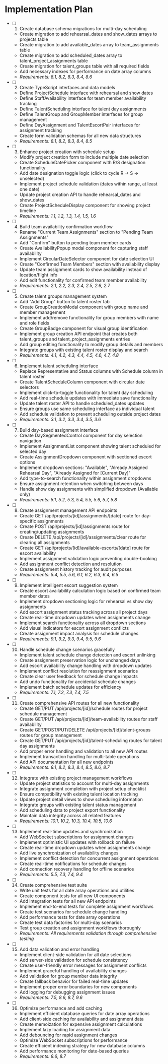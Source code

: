 # Implementation Plan

- [ ] 1. Create database schema migrations for multi-day scheduling
  - Create migration to add rehearsal_dates and show_dates arrays to projects table
  - Create migration to add available_dates array to team_assignments table
  - Create migration to add scheduled_dates array to talent_project_assignments table
  - Create migration for talent_groups table with all required fields
  - Add necessary indexes for performance on date array columns
  - _Requirements: 8.1, 8.2, 8.3, 8.4, 8.6_

- [ ] 2. Create TypeScript interfaces and data models
  - Define ProjectSchedule interface with rehearsal and show dates
  - Define StaffAvailability interface for team member availability tracking
  - Define TalentScheduling interface for talent day assignments
  - Define TalentGroup and GroupMember interfaces for group management
  - Define DayAssignment and TalentEscortPair interfaces for assignment tracking
  - Create form validation schemas for all new data structures
  - _Requirements: 8.1, 8.2, 8.3, 8.4, 8.5_

- [ ] 3. Enhance project creation with schedule setup
  - Modify project creation form to include multiple date selection
  - Create ScheduleDatePicker component with R/S designation functionality
  - Add date designation toggle logic (click to cycle R → S → unselected)
  - Implement project schedule validation (dates within range, at least one date)
  - Update project creation API to handle rehearsal_dates and show_dates
  - Create ProjectScheduleDisplay component for showing project timeline
  - _Requirements: 1.1, 1.2, 1.3, 1.4, 1.5, 1.6_

- [ ] 4. Build team availability confirmation workflow
  - Rename "Current Team Assignments" section to "Pending Team Assignments"
  - Add "Confirm" button to pending team member cards
  - Create AvailabilityPopup modal component for capturing staff availability
  - Implement CircularDateSelector component for date selection UI
  - Create "Confirmed Team Members" section with availability display
  - Update team assignment cards to show availability instead of location/flight info
  - Add edit functionality for confirmed team member availability
  - _Requirements: 2.1, 2.2, 2.3, 2.4, 2.5, 2.6, 2.7_

- [ ] 5. Create talent groups management system
  - Add "Add Group" button to talent roster tab
  - Create GroupCreationModal component with group name and member management
  - Implement add/remove functionality for group members with name and role fields
  - Create GroupBadge component for visual group identification
  - Implement group creation API endpoint that creates both talent_groups and talent_project_assignments entries
  - Add group editing functionality to modify group details and members
  - Integrate groups with existing talent roster display and search
  - _Requirements: 4.1, 4.2, 4.3, 4.4, 4.5, 4.6, 4.7, 4.8_

- [ ] 6. Implement talent scheduling interface
  - Replace Representative and Status columns with Schedule column in talent roster
  - Create TalentScheduleColumn component with circular date selectors
  - Implement click-to-toggle functionality for talent day scheduling
  - Add real-time schedule updates with immediate save functionality
  - Update talent roster API to handle scheduled_dates updates
  - Ensure groups use same scheduling interface as individual talent
  - Add schedule validation to prevent scheduling outside project dates
  - _Requirements: 3.1, 3.2, 3.3, 3.4, 3.5, 3.6_

- [ ] 7. Build day-based assignment interface
  - Create DaySegmentedControl component for day selection navigation
  - Implement AssignmentList component showing talent scheduled for selected day
  - Create AssignmentDropdown component with sectioned escort options
  - Implement dropdown sections: "Available", "Already Assigned Rehearsal Day", "Already Assigned for [Current Day]"
  - Add type-to-search functionality within assignment dropdowns
  - Ensure assignment retention when switching between days
  - Handle show day assignments with simplified dropdown (Available only)
  - _Requirements: 5.1, 5.2, 5.3, 5.4, 5.5, 5.6, 5.7, 5.8_

- [ ] 8. Create assignment management API endpoints
  - Create GET /api/projects/[id]/assignments/[date] route for day-specific assignments
  - Create POST /api/projects/[id]/assignments route for creating/updating assignments
  - Create DELETE /api/projects/[id]/assignments/clear route for clearing all assignments
  - Create GET /api/projects/[id]/available-escorts/[date] route for escort availability
  - Implement assignment validation logic preventing double-booking
  - Add assignment conflict detection and resolution
  - Create assignment history tracking for audit purposes
  - _Requirements: 5.4, 5.5, 5.6, 6.1, 6.2, 6.3, 6.4, 6.5_

- [ ] 9. Implement intelligent escort suggestion system
  - Create escort availability calculation logic based on confirmed team member dates
  - Implement dropdown sectioning logic for rehearsal vs show day assignments
  - Add escort assignment status tracking across all project days
  - Create real-time dropdown updates when assignments change
  - Implement search functionality across all dropdown sections
  - Add visual indicators for escort assignment conflicts
  - Create assignment impact analysis for schedule changes
  - _Requirements: 9.1, 9.2, 9.3, 9.4, 9.5, 9.6_

- [ ] 10. Handle schedule change scenarios gracefully
  - Implement talent schedule change detection and escort unlinking
  - Create assignment preservation logic for unchanged days
  - Add escort availability change handling with dropdown updates
  - Implement conflict resolution for reassignment scenarios
  - Create clear user feedback for schedule change impacts
  - Add undo functionality for accidental schedule changes
  - Implement batch schedule updates for efficiency
  - _Requirements: 7.1, 7.2, 7.3, 7.4, 7.5_

- [ ] 11. Create comprehensive API routes for all new functionality
  - Create GET/PUT /api/projects/[id]/schedule routes for project schedule management
  - Create GET/PUT /api/projects/[id]/team-availability routes for staff availability
  - Create GET/POST/PUT/DELETE /api/projects/[id]/talent-groups routes for group management
  - Create GET/PUT /api/projects/[id]/talent-scheduling routes for talent day assignments
  - Add proper error handling and validation to all new API routes
  - Implement transaction handling for multi-table operations
  - Add API documentation for all new endpoints
  - _Requirements: 8.1, 8.2, 8.3, 8.4, 8.5, 8.6, 8.7_

- [ ] 12. Integrate with existing project management workflows
  - Update project statistics to account for multi-day assignments
  - Integrate assignment completion with project setup checklist
  - Ensure compatibility with existing talent location tracking
  - Update project detail views to show scheduling information
  - Integrate groups with existing talent status management
  - Add scheduling data to project export functionality
  - Maintain data integrity across all related features
  - _Requirements: 10.1, 10.2, 10.3, 10.4, 10.5, 10.6_

- [ ] 13. Implement real-time updates and synchronization
  - Add WebSocket subscriptions for assignment changes
  - Implement optimistic UI updates with rollback on failure
  - Create real-time dropdown updates when assignments change
  - Add live synchronization of availability changes
  - Implement conflict detection for concurrent assignment operations
  - Create real-time notifications for schedule changes
  - Add connection recovery handling for offline scenarios
  - _Requirements: 5.5, 7.3, 7.4, 9.4_

- [ ] 14. Create comprehensive test suite
  - Write unit tests for all date array operations and utilities
  - Create component tests for all new UI components
  - Add integration tests for all new API endpoints
  - Implement end-to-end tests for complete assignment workflows
  - Create test scenarios for schedule change handling
  - Add performance tests for date array operations
  - Create test data factories for multi-day scenarios
  - Test group creation and assignment workflows thoroughly
  - _Requirements: All requirements validation through comprehensive testing_

- [ ] 15. Add data validation and error handling
  - Implement client-side validation for all date selections
  - Add server-side validation for schedule consistency
  - Create user-friendly error messages for assignment conflicts
  - Implement graceful handling of availability changes
  - Add validation for group member data integrity
  - Create fallback behavior for failed real-time updates
  - Implement proper error boundaries for new components
  - Add logging for debugging assignment issues
  - _Requirements: 7.5, 8.6, 8.7, 9.6_

- [ ] 16. Optimize performance and add caching
  - Implement efficient database queries for date array operations
  - Add client-side caching for availability and assignment data
  - Create memoization for expensive assignment calculations
  - Implement lazy loading for assignment data
  - Add debouncing for rapid assignment changes
  - Optimize WebSocket subscriptions for performance
  - Create efficient indexing strategy for new database columns
  - Add performance monitoring for date-based queries
  - _Requirements: 8.6, 8.7_